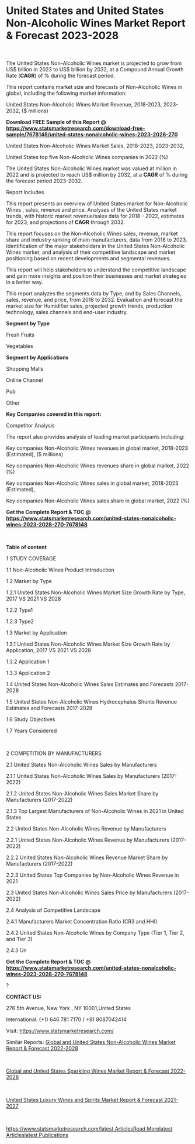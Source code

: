 <h1>United States and United States Non-Alcoholic Wines Market Report & Forecast 2023-2028</h1><br/><p>The United States Non-Alcoholic Wines market is projected to grow from US$ billion in 2023 to US$ billion by 2032, at a Compound Annual Growth Rate (<strong>CAGR</strong>) of % during the forecast period.</p>
 
 
 
 <p>This report contains market size and forecasts of Non-Alcoholic Wines in global, including the following market information:</p>
 
 
 
 <p>United States Non-Alcoholic Wines Market Revenue, 2018-2023, 2023-2032, ($ millions)</p>
 
 
 
 <p><strong>Download FREE Sample of this Report @ <a href="https://www.statsmarketresearch.com/download-free-sample/7678148/united-states-nonalcoholic-wines-2023-2028-270">https://www.statsmarketresearch.com/download-free-sample/7678148/united-states-nonalcoholic-wines-2023-2028-270</a></strong></p>
 
 
 
 <p>United States Non-Alcoholic Wines Market Sales, 2018-2023, 2023-2032,</p>
 
 
 
 <p>United States top five Non-Alcoholic Wines companies in 2022 (%)</p>
 
 
 
 <p>The United States Non-Alcoholic Wines market was valued at million in 2022 and is projected to reach US$ million by 2032, at a <strong>CAGR</strong> of % during the forecast period 2023-2032.</p>
 
 
 
 <p>Report Includes</p>
 
 
 
 <p>This report presents an overview of United States market for Non-Alcoholic Wines , sales, revenue and price. Analyses of the United States market trends, with historic market revenue/sales data for 2018 - 2022, estimates for 2023, and projections of <strong>CAGR</strong> through 2032.</p>
 
 
 
 <p>This report focuses on the Non-Alcoholic Wines sales, revenue, market share and industry ranking of main manufacturers, data from 2018 to 2023. Identification of the major stakeholders in the United States Non-Alcoholic Wines market, and analysis of their competitive landscape and market positioning based on recent developments and segmental revenues.</p>
 
 
 
 <p>This report will help stakeholders to understand the competitive landscape and gain more insights and position their businesses and market strategies in a better way.</p>
 
 
 
 <p>This report analyzes the segments data by Type, and by Sales Channels, sales, revenue, and price, from 2018 to 2032. Evaluation and forecast the market size for Humidifier sales, projected growth trends, production technology, sales channels and end-user industry.</p>
 
 
 
 <p><strong>Segment by Type</strong></p>
 
 
 
 <p>Fresh Fruits</p>
 
 
 
 <p>Vegetables</p>
 
 
 
 <p><strong>Segment <strong><strong>by Applications</strong></strong></strong></p>
 
 
 
 <p>Shopping Malls</p>
 
 
 
 <p>Online Channel</p>
 
 
 
 <p>Pub</p>
 
 
 
 <p>Other</p>
 
 
 
 <p><strong>Key Companies covered in this report:</strong></p>
 
 
 
 <p>Competitor Analysis</p>
 
 
 
 <p>The report also provides analysis of leading market participants including:</p>
 
 
 
 <p>Key companies Non-Alcoholic Wines revenues in global market, 2018-2023 (Estimated), ($ millions)</p>
 
 
 
 <p>Key companies Non-Alcoholic Wines revenues share in global market, 2022 (%)</p>
 
 
 
 <p>Key companies Non-Alcoholic Wines sales in global market, 2018-2023 (Estimated),</p>
 
 
 
 <p>Key companies Non-Alcoholic Wines sales share in global market, 2022 (%)</p>
 
 
 
 <div><b>Get the Complete Report & TOC @ <a href="https://www.statsmarketresearch.com/united-states-nonalcoholic-wines-2023-2028-270-7678148">https://www.statsmarketresearch.com/united-states-nonalcoholic-wines-2023-2028-270-7678148</a></b></div>
 
 
 
 <p><br />
 
 <b>Table of content</b></p>
 
 
 
 <p>1 STUDY COVERAGE<br />
 
 1.1 Non-Alcoholic Wines Product Introduction<br />
 
 1.2 Market by Type<br />
 
 1.2.1 United States Non-Alcoholic Wines Market Size Growth Rate by Type, 2017 VS 2021 VS 2028<br />
 
 1.2.2 Type1<br />
 
 1.2.3 Type2<br />
 
 1.3 Market by Application<br />
 
 1.3.1 United States Non-Alcoholic Wines Market Size Growth Rate by Application, 2017 VS 2021 VS 2028<br />
 
 1.3.2 Application 1<br />
 
 1.3.3 Application 2<br />
 
 1.4 United States Non-Alcoholic Wines Sales Estimates and Forecasts 2017-2028<br />
 
 1.5 United States Non-Alcoholic Wines Hydrocephalus Shunts Revenue Estimates and Forecasts 2017-2028<br />
 
 1.6 Study Objectives<br />
 
 1.7 Years Considered<br />
 
 <br />
 
 2 COMPETITION BY MANUFACTURERS<br />
 
 2.1 United States Non-Alcoholic Wines Sales by Manufacturers<br />
 
 2.1.1 United States Non-Alcoholic Wines Sales by Manufacturers (2017-2022)<br />
 
 2.1.2 United States Non-Alcoholic Wines Sales Market Share by Manufacturers (2017-2022)<br />
 
 2.1.3 Top Largest Manufacturers of Non-Alcoholic Wines in 2021 in United States<br />
 
 2.2 United States Non-Alcoholic Wines Revenue by Manufacturers<br />
 
 2.2.1 United States Non-Alcoholic Wines Revenue by Manufacturers (2017-2022)<br />
 
 2.2.2 United States Non-Alcoholic Wines Revenue Market Share by Manufacturers (2017-2022)<br />
 
 2.2.3 United States Top Companies by Non-Alcoholic Wines Revenue in 2021<br />
 
 2.3 United States Non-Alcoholic Wines Sales Price by Manufacturers (2017-2022)<br />
 
 2.4 Analysis of Competitive Landscape<br />
 
 2.4.1 Manufacturers Market Concentration Ratio (CR3 and HHI)<br />
 
 2.4.2 United States Non-Alcoholic Wines by Company Type (Tier 1, Tier 2, and Tier 3)<br />
 
 2.4.3 Un</p>
 
 
 
 <div><b>Get the Complete Report & TOC @ <a href="https://www.statsmarketresearch.com/united-states-nonalcoholic-wines-2023-2028-270-7678148">https://www.statsmarketresearch.com/united-states-nonalcoholic-wines-2023-2028-270-7678148</a></b></div>
 
 
 
 <p>? </p>
 
 
 
 <p><b>CONTACT US:</b><br />
 
 276 5th Avenue, New York , NY 10001,United States<br />
 
 International: (+1) 646 781 7170 / +91 8087042414<br />
 
 Visit: <a href="https://www.statsmarketresearch.com/">https://www.statsmarketresearch.com/</a><br />
 
 Similar Reports: <a href="https://www.statsmarketresearch.com/united-states-nonalcoholic-wines-2023-2028-270-7678148">Global and United States Non-Alcoholic Wines Market Report & Forecast 2022-2028</a><br />
 
 <br />
 
 <a href="https://www.statsmarketresearch.com/united-states-nonalcoholic-wines-2023-2028-270-7678148">Global and United States Sparkling Wines Market Report & Forecast 2022-2028</a><br />
 
 <br />
 
 <a href="https://www.statsmarketresearch.com/united-states-nonalcoholic-wines-2023-2028-270-7678148">United States Luxury Wines and Spirits Market Report & Forecast 2021-2027</a><br />
 
 <br />
 
 <a href="https://gyeongbokgung.com">https://www.statsmarketresearch.com/</a><a href="https://hallyeomaritime.com">latest Articles</a><a href="https://jingwansa.com">Read More</a><a href="https://nguoiviet.jp/">latest Articles</a><a href="https://www.intelmarketresearch.com/">latest Publications</a></p>